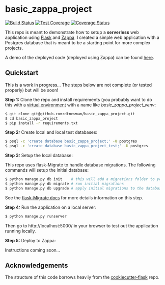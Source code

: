 
basic_zappa_project
===================

[![Build Status](https://travis-ci.org/dtnewman/basic_zappa_project.svg?branch=master)](https://travis-ci.org/dtnewman/basic_zappa_project)
[![Test Coverage](https://codecov.io/gh/dtnewman/basic_zappa_project/branch/master/graph/badge.svg)](https://codecov.io/gh/dtnewman/basic_zappa_project) 
[![Coverage Status](https://coveralls.io/repos/github/dtnewman/basic_zappa_project/badge.svg?branch=master)](https://coveralls.io/github/dtnewman/basic_zappa_project?branch=master)

This repo is meant to demonstrate how to setup a **serverless** web application using [Flask](http://flask.pocoo.org/) and [Zappa](https://github.com/Miserlou/Zappa). I created a simple web application with a Postgres database that is meant to be a starting point for more complex projects.

A demo of the deployed code (deployed using Zappa) can be found [here](https://auakxywz61.execute-api.us-east-1.amazonaws.com/dev/).

Quickstart
----------

This is a work in progress... The steps below are not complete (or tested properly) but will be soon!

**Step 1:** Clone the repo and install requirements (you probably want to do this with a [virtual environment](http://docs.python-guide.org/en/latest/dev/virtualenvs/) with a name like *basic_zappa_project_venv*:

```bash
$ git clone git@github.com:dtnewman/basic_zappa_project.git
$ cd basic_zappa_project
$ pip install -r requirements.txt
```

**Step 2:** Create local and local test databases:

```bash
$ psql -c 'create database basic_zappa_project;' -U postgres
$ psql -c 'create database basic_zappa_project_test;' -U postgres
```

**Step 3:** Setup the local database:

This repo uses flask-Migrate to handle database migrations. The following commands will setup the initial database: 

```bash
$ python manage.py db init    # this will add a migrations folder to your application
$ python manage.py db migrate # run initial migrations
$ python manage.py db upgrade # apply initial migrations to the database
```

See the [flask-Migrate docs](https://flask-migrate.readthedocs.io/en/latest/) for more details information on this step.

**Step 4:** Run the application on a local server:

```bash
$ python manage.py runserver
```

Then go to http://localhost:5000/ in your browser to test out the application running locally.

**Step 5:** Deploy to Zappa:

Instructions coming soon...

Acknowledgements
----------------
The structure of this code borrows heavily from the [cookiecutter-flask](https://github.com/sloria/cookiecutter-flask) repo.